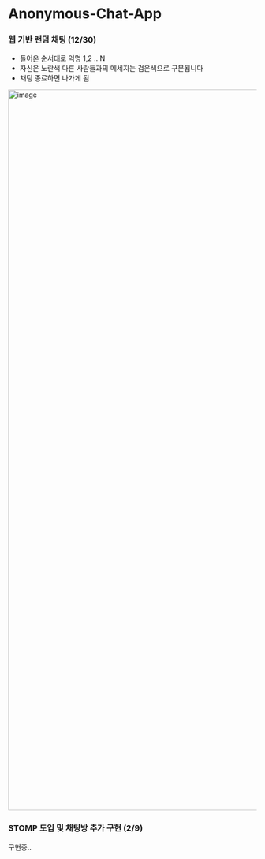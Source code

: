 # Anonymous-Chat-App
### 웹 기반 랜덤 채팅 (12/30)
- 들어온 순서대로 익명 1,2 .. N
- 자신은 노란색 다른 사람들과의 메세지는 검은색으로 구분됩니다
- 채팅 종료하면 나가게 됨

<img width="1462" alt="image" src="https://user-images.githubusercontent.com/43260658/210006926-627c4c86-ee97-43aa-89fe-5cd4b18d9321.png">

### STOMP 도입 및 채팅방 추가 구현 (2/9)
구현중..
